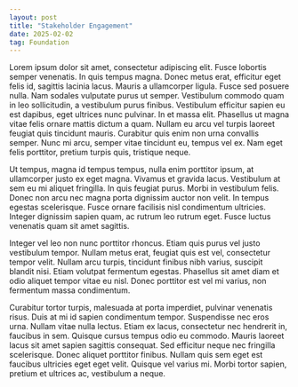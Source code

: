 ```yaml
---
layout: post
title: "Stakeholder Engagement"
date: 2025-02-02
tag: Foundation
---
```


Lorem ipsum dolor sit amet, consectetur adipiscing elit. Fusce lobortis semper venenatis. In quis tempus magna. Donec metus erat, efficitur eget felis id, sagittis lacinia lacus. Mauris a ullamcorper ligula. Fusce sed posuere nulla. Nam sodales vulputate purus ut semper. Vestibulum commodo quam in leo sollicitudin, a vestibulum purus finibus. Vestibulum efficitur sapien eu est dapibus, eget ultrices nunc pulvinar. In et massa elit. Phasellus ut magna vitae felis ornare mattis dictum a quam. Nullam eu arcu vel turpis laoreet feugiat quis tincidunt mauris. Curabitur quis enim non urna convallis semper. Nunc mi arcu, semper vitae tincidunt eu, tempus vel ex. Nam eget felis porttitor, pretium turpis quis, tristique neque.

Ut tempus, magna id tempus tempus, nulla enim porttitor ipsum, at ullamcorper justo ex eget magna. Vivamus et gravida lacus. Vestibulum at sem eu mi aliquet fringilla. In quis feugiat purus. Morbi in vestibulum felis. Donec non arcu nec magna porta dignissim auctor non velit. In tempus egestas scelerisque. Fusce ornare facilisis nisl condimentum ultricies. Integer dignissim sapien quam, ac rutrum leo rutrum eget. Fusce luctus venenatis quam sit amet sagittis.

Integer vel leo non nunc porttitor rhoncus. Etiam quis purus vel justo vestibulum tempor. Nullam metus erat, feugiat quis est vel, consectetur tempor velit. Nullam arcu turpis, tincidunt finibus nibh varius, suscipit blandit nisi. Etiam volutpat fermentum egestas. Phasellus sit amet diam et odio aliquet tempor vitae eu nisl. Donec porttitor est vel mi varius, non fermentum massa condimentum.

Curabitur tortor turpis, malesuada at porta imperdiet, pulvinar venenatis risus. Duis at mi id sapien condimentum tempor. Suspendisse nec eros urna. Nullam vitae nulla lectus. Etiam ex lacus, consectetur nec hendrerit in, faucibus in sem. Quisque cursus tempus odio eu commodo. Mauris laoreet lacus sit amet sapien sagittis consequat. Sed efficitur neque nec fringilla scelerisque. Donec aliquet porttitor finibus. Nullam quis sem eget est faucibus ultricies eget eget velit. Quisque vel varius mi. Morbi tortor sapien, pretium et ultrices ac, vestibulum a neque.
